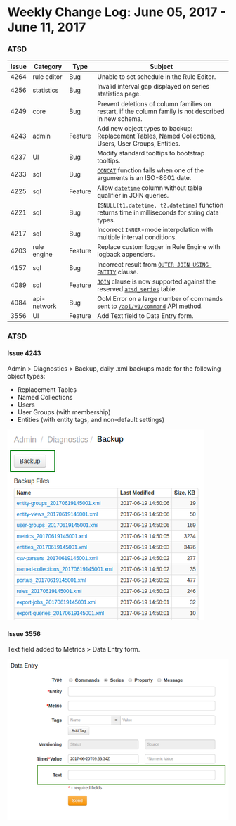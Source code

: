 Weekly Change Log: June 05, 2017 - June 11, 2017
==================================================
### ATSD

| Issue| Category    | Type    | Subject              |
|------|-------------|---------|----------------------|
| 4264 |rule editor | Bug | Unable to set schedule in the Rule Editor. |
| 4256 | statistics | Bug | Invalid interval gap displayed on series statistics page. |
| 4249 | core | Bug | Prevent deletions of column families on restart, if the column family is not described in new schema. |
| [4243](#issue-4243) | admin | Feature | Add new object types to backup: Replacement Tables, Named Collections, Users, User Groups, Entities. |
| 4237 | UI | Bug | Modify standard tooltips to bootstrap tooltips. |
| 4233 | sql | Bug | [`CONCAT`](https://github.com/axibase/atsd/tree/master/api/sql#string-functions) function fails when one of the arguments is an ISO-8601 date. |
| 4225 | sql | Feature | Allow [`datetime`](https://github.com/axibase/atsd/tree/master/api/sql#predefined-columns) column without table qualifier in JOIN queries. |
| 4221 | sql | Bug | `ISNULL(t1.datetime, t2.datetime)` function returns time in milliseconds for string data types. |
| 4217 | sql | Bug | Incorrect `INNER`-mode interpolation with multiple interval conditions. |
| 4203 | rule engine | Feature | Replace custom logger in Rule Engine with logback appenders. |
| 4157 | sql | Bug | Incorrect result from [`OUTER JOIN USING ENTITY`](https://github.com/axibase/atsd/blob/master/api/sql/examples/outer-join-with-aggregation.md) clause. |
| 4089 | sql | Feature | [`JOIN`](https://github.com/axibase/atsd/tree/master/api/sql#joins) clause is now supported against the reserved [`atsd_series`](https://github.com/axibase/atsd/tree/master/api/sql#atsd_series-table) table. |
| 4084 | api-network | Bug | OoM Error on a large number of commands sent to [`/api/v1/command`](https://github.com/axibase/atsd/blob/master/api/data/ext/command.md) API method. |
| 3556 | UI | Feature | Add Text field to Data Entry form. |

### ATSD

#### Issue 4243

Admin > Diagnostics > Backup, daily .xml backups made for the following object types:

* Replacement Tables
* Named Collections
* Users
* User Groups (with membership)
* Entities (with entity tags, and non-default settings)

![4243](Images/4243.png)

#### Issue 3556

Text field added to Metrics > Data Entry form.

![3556](Images/3556.png)
